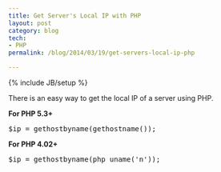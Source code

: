 ```yaml
---
title: Get Server's Local IP with PHP
layout: post
category: blog
tech:
- PHP
permalink: /blog/2014/03/19/get-servers-local-ip-php

---
```

{% include JB/setup %}
<div id="node-328" class="node node-blog node-promoted">
  <div class="content clearfix">
    <div class="field field-name-body field-type-text-with-summary field-label-hidden"><div class="field-items"><div class="field-item even"><p>There is an easy way to get the local IP of a server using PHP.</p>
<!--break-->
<p><strong>For PHP 5.3+</strong></p>
<pre class="brush:php">
$ip = gethostbyname(gethostname());</pre>
<p><strong>For PHP 4.02+</strong></p>
<pre class="brush:php">
$ip = gethostbyname(php_uname('n'));</pre>
</div></div></div>  </div>
</div>
